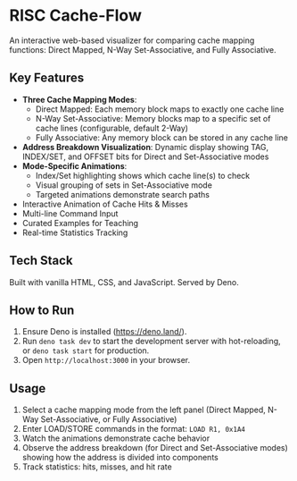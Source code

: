 # RISC Cache-Flow

An interactive web-based visualizer for comparing cache mapping functions: Direct Mapped, N-Way Set-Associative, and Fully Associative.

## Key Features
- **Three Cache Mapping Modes**:
  - Direct Mapped: Each memory block maps to exactly one cache line
  - N-Way Set-Associative: Memory blocks map to a specific set of cache lines (configurable, default 2-Way)
  - Fully Associative: Any memory block can be stored in any cache line
- **Address Breakdown Visualization**: Dynamic display showing TAG, INDEX/SET, and OFFSET bits for Direct and Set-Associative modes
- **Mode-Specific Animations**:
  - Index/Set highlighting shows which cache line(s) to check
  - Visual grouping of sets in Set-Associative mode
  - Targeted animations demonstrate search paths
- Interactive Animation of Cache Hits & Misses
- Multi-line Command Input
- Curated Examples for Teaching
- Real-time Statistics Tracking

## Tech Stack
Built with vanilla HTML, CSS, and JavaScript. Served by Deno.

## How to Run
1. Ensure Deno is installed (https://deno.land/).
2. Run `deno task dev` to start the development server with hot-reloading, or `deno task start` for production.
3. Open `http://localhost:3000` in your browser.

## Usage
1. Select a cache mapping mode from the left panel (Direct Mapped, N-Way Set-Associative, or Fully Associative)
2. Enter LOAD/STORE commands in the format: `LOAD R1, 0x1A4`
3. Watch the animations demonstrate cache behavior
4. Observe the address breakdown (for Direct and Set-Associative modes) showing how the address is divided into components
5. Track statistics: hits, misses, and hit rate
